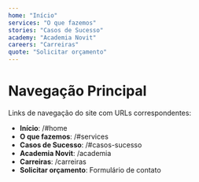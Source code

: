 ```yaml
---
home: "Início"
services: "O que fazemos"
stories: "Casos de Sucesso"
academy: "Academia Novit"
careers: "Carreiras"
quote: "Solicitar orçamento"
---
```


# Navegação Principal

Links de navegação do site com URLs correspondentes:

- **Início**: /#home
- **O que fazemos**: /#services
- **Casos de Sucesso**: /#casos-sucesso
- **Academia Novit**: /academia
- **Carreiras**: /carreiras
- **Solicitar orçamento**: Formulário de contato